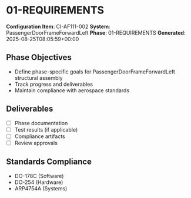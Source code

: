 # 01-REQUIREMENTS

**Configuration Item**: CI-AF111-002
**System**: PassengerDoorFrameForwardLeft
**Phase**: 01-REQUIREMENTS
**Generated**: 2025-08-25T08:05:59+00:00

## Phase Objectives
- Define phase-specific goals for PassengerDoorFrameForwardLeft structural assembly
- Track progress and deliverables
- Maintain compliance with aerospace standards

## Deliverables
- [ ] Phase documentation
- [ ] Test results (if applicable)
- [ ] Compliance artifacts
- [ ] Review approvals

## Standards Compliance
- DO-178C (Software)
- DO-254 (Hardware)
- ARP4754A (Systems)

